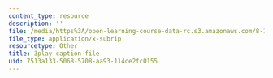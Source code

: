 ```yaml
---
content_type: resource
description: ''
file: /media/https%3A/open-learning-course-data-rc.s3.amazonaws.com/8-13-14-experimental-physics-i-ii-junior-lab-fall-2016-spring-2017/7513a13350685708aa93114ce2fc0155_3DizXXZ5qN8.vtt
file_type: application/x-subrip
resourcetype: Other
title: 3play caption file
uid: 7513a133-5068-5708-aa93-114ce2fc0155
---
```

